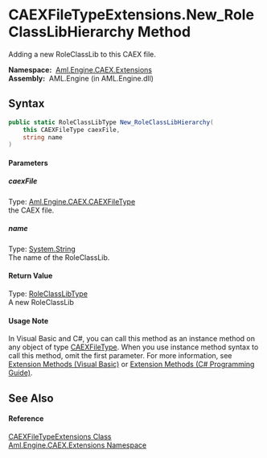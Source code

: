 CAEXFileTypeExtensions.New_RoleClassLibHierarchy Method
=======================================================
Adding a new RoleClassLib to this CAEX file.

  **Namespace:**  [Aml.Engine.CAEX.Extensions][1]  
  **Assembly:**  AML.Engine (in AML.Engine.dll)

Syntax
------

```csharp
public static RoleClassLibType New_RoleClassLibHierarchy(
	this CAEXFileType caexFile,
	string name
)
```

#### Parameters

##### *caexFile*
Type: [Aml.Engine.CAEX.CAEXFileType][2]  
 the CAEX file.

##### *name*
Type: [System.String][3]  
The name of the RoleClassLib.

#### Return Value
Type: [RoleClassLibType][4]  
A new RoleClassLib
#### Usage Note
In Visual Basic and C#, you can call this method as an instance method on any object of type [CAEXFileType][2]. When you use instance method syntax to call this method, omit the first parameter. For more information, see [Extension Methods (Visual Basic)][5] or [Extension Methods (C# Programming Guide)][6].

See Also
--------

#### Reference
[CAEXFileTypeExtensions Class][7]  
[Aml.Engine.CAEX.Extensions Namespace][1]  

[1]: ../README.md
[2]: ../../Aml.Engine.CAEX/CAEXFileType/README.md
[3]: https://docs.microsoft.com/dotnet/api/system.string
[4]: ../../Aml.Engine.CAEX/RoleClassLibType/README.md
[5]: https://docs.microsoft.com/dotnet/visual-basic/programming-guide/language-features/procedures/extension-methods
[6]: https://docs.microsoft.com/dotnet/csharp/programming-guide/classes-and-structs/extension-methods
[7]: README.md
[8]: https://www.automationml.org
[9]: ../../icons/logoShade.png